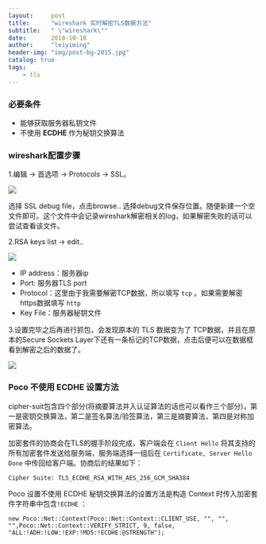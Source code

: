 ```yaml
---
layout:     post
title:      "wireshark 实时解密TLS数据方法"
subtitle:   " \"wireshark\""
date:       2018-10-18
author:     "leiyiming"
header-img: "img/post-bg-2015.jpg"
catalog: true
tags:
    - tls
---
```


### 必要条件

* 能够获取服务器私钥文件
* 不使用 **ECDHE** 作为秘钥交换算法

### wireshark配置步骤



1.编辑 -> 首选项 ->  Protocols -> SSL。

![](http://pbs8zp0hz.bkt.clouddn.com/blog/image/wireshak-tls/1.jpg)

选择 SSL debug file，点击browse.. 选择debug文件保存位置。随便新建一个空文件即可。这个文件中会记录wireshark解密相关的log，如果解密失败的话可以尝试查看该文件。

2.RSA keys list -> edit.. 

![](http://pbs8zp0hz.bkt.clouddn.com/blog/image/wireshak-tls/2.jpg)

* IP address：服务器ip
* Port: 服务器TLS port
* Protocol：这里由于我需要解密TCP数据，所以填写 `tcp` 。如果需要解密https数据填写 `http`
* Key File：服务器秘钥文件

3.设置完毕之后再进行抓包，会发现原本的 TLS 数据变为了 TCP数据，并且在原本的Secure Sockets Layer下还有一条标记的TCP数据，点击后便可以在数据框看到解密之后的数据了。

![](http://pbs8zp0hz.bkt.clouddn.com/blog/image/wireshak-tls/3.jpg)



### Poco 不使用 ECDHE 设置方法

cipher-suit包含四个部分(将摘要算法并入认证算法的话也可以看作三个部分)，第一是密钥交换算法，第二是签名算法/验签算法，第三是摘要算法，第四是对称加密算法。

加密套件的协商会在TLS的握手阶段完成，客户端会在 `Client Hello` 将其支持的所有加密套件发送给服务端，服务端选择一组后在 `Certificate, Server Hello Done` 中传回给客户端。协商后的结果如下：

```
Cipher Suite: TLS_ECDHE_RSA_WITH_AES_256_GCM_SHA384
```

Poco 设置不使用 ECDHE 秘钥交换算法的设置方法是构造 Context 时传入加密套件字符串中包含`!ECDHE` ：

````
new Poco::Net::Context(Poco::Net::Context::CLIENT_USE, "", "", "",Poco::Net::Context::VERIFY_STRICT, 9, false, "ALL:!ADH:!LOW:!EXP:!MD5:!ECDHE:@STRENGTH");
````

